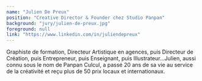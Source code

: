 ```yaml
---
name: "Julien De Preux"
position: "Creative Director & Founder chez Studio Panpan"
background: "jury/julien-de-preux.jpg"
foreground: null
link: "https://www.linkedin.com/in/juliendepreux"
---
```

Graphiste de formation, Directeur Artistique en agences, puis Directeur de Création, puis Entrepreneur, puis Enseignant, puis Illustrateur...Julien, aussi connu sous le nom de Panpan Culcul, a passé 20 ans de sa vie au service de la créativité et reçu plus de 50 prix locaux et internationaux.